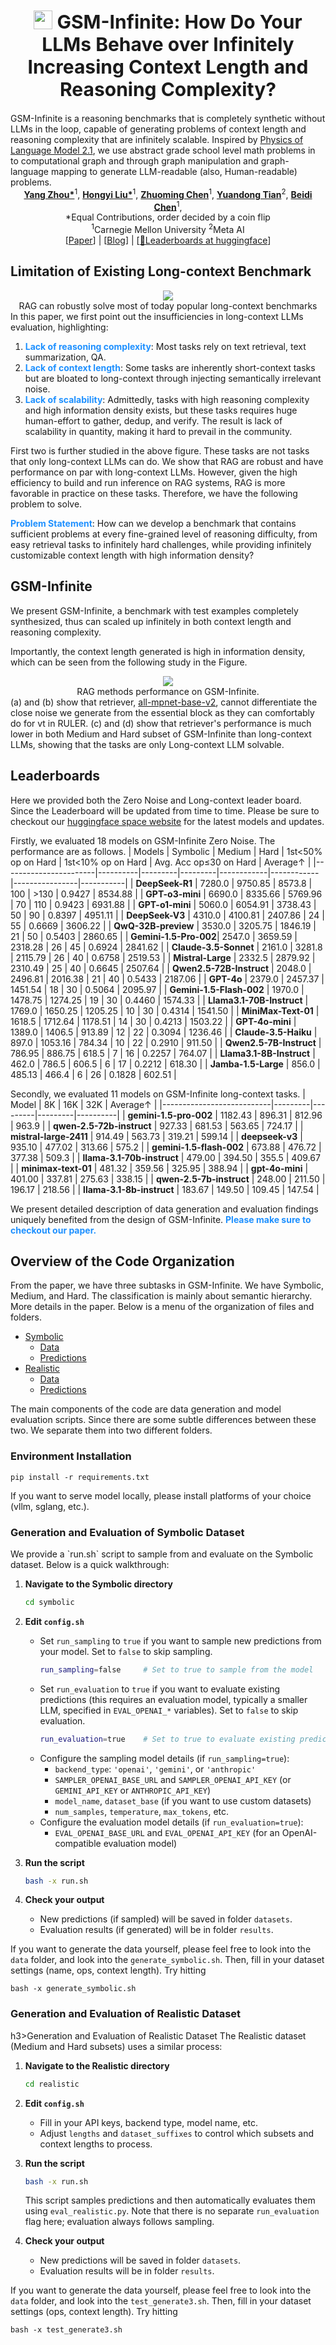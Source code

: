 <div align="center">
<h1 style="font-size: 30px;"><img src="static/images/facinfinity.webp" height="30px" align="top"/> GSM-Infinite: How Do Your LLMs Behave over Infinitely <br>Increasing Context Length and Reasoning Complexity?
</h1>
</div> 
GSM-Infinite is a reasoning benchmarks that is completely synthetic without LLMs in the loop, capable of generating problems of context length and reasoning complexity that are infinitely scalable. Inspired by <a href="https://arxiv.org/abs/2407.20311">Physics of Language Model 2.1</a>, we use abstract grade school level math problems in to computational graph and through graph manipulation and graph-language mapping to generate LLM-readable (also, Human-readable) problems. 

<div align="center">
<b><a href="https://github.com/YangZhou08">Yang Zhou*</a></b><sup>1</sup>,
<b><a href="">Hongyi Liu*</a></b><sup>1</sup>,
<b><a href="https://github.com/dreaming-panda">Zhuoming Chen</a></b><sup>1</sup>,
<b><a href="">Yuandong Tian</a></b><sup>2</sup>,
<b><a href="https://github.com/keroro824">Beidi Chen</a></b><sup>1</sup>,
</div> 
<div align="center">
*Equal Contributions, order decided by a coin flip 
</div> 
<div align="center">
<sup>1</sup>Carnegie Mellon University
<sup>2</sup>Meta AI 
</div>

<div align="center">
[<a href="">Paper</a>] | [<a href="https://infini-ai-lab.github.io/gsm_infinite/">Blog</a>] | [<a href="https://infiniailab-gsm-infinite-leaderboard.hf.space"><span class="icon">🤗</span>Leaderboards at huggingface</a>] 
</div> 

<h2>Limitation of Existing Long-context Benchmark</h2> 
<div align="center">
<img src="static/images/rag.png"/>
<figcaption>RAG can robustly solve most of today popular long-context benchmarks</figcaption> 
</div> 
In this paper, we first point out the insufficiencies in long-context LLMs evaluation, highlighting: 
<ol>
<li>
    <span style="font-weight: bold; color: dodgerblue">Lack of reasoning complexity</span>: Most tasks rely on text retrieval, text summarization, QA. 
</li>
<li>
    <span style="font-weight: bold; color: dodgerblue">Lack of context length</span>: Some tasks are inherently short-context tasks but are bloated to long-context through injecting semantically irrelevant noise. 
</li> 
<li> 
    <span style="font-weight: bold; color: dodgerblue">Lack of scalability</span>: Admittedly, tasks with high reasoning complexity and high information density exists, but these tasks requires huge human-effort to gather, dedup, and verify. The result is lack of scalability in quantity, making it hard to prevail in the community. 
</li> 
</ol> 
First two is further studied in the above figure. These tasks are not tasks that only long-context LLMs can do. We show that RAG are robust and have performance on par with long-context LLMs. However, given the high efficiency to build and run inference on RAG systems, RAG is more favorable in practice on these tasks. Therefore, we have the following problem to solve. 
<p>
    <span style="font-weight: bold; color: dodgerblue">Problem Statement</span>: How can we develop a benchmark that contains sufficient problems at every fine-grained level of reasoning difficulty, from easy retrieval tasks to infinitely hard challenges, while providing infinitely customizable context length with high information density? 
</p> 

<h2>GSM-Infinite</h2> 
<p>
We present GSM-Infinite, a benchmark with test examples completely synthesized, thus can scaled up infinitely in both context length and reasoning complexity. 
</p>

<p>
Importantly, the context length generated is high in information density, which can be seen from the following study in the Figure. 
</p> 
<div align="center">
<img src="static/images/rag22.png"/> 
<figcaption>RAG methods performance on GSM-Infinite.</figcaption> 
</div> 
(a) and (b) show that retriever, <a href="sentence-transformers/all-mpnet-base-v2">all-mpnet-base-v2</a>, cannot differentiate the close noise we generate from the essential block as they can comfortably do for vt in RULER. (c) and (d) show that retriever's performance is much lower in both Medium and Hard subset of GSM-Infinite than long-context LLMs, showing that the tasks are only Long-context LLM solvable. 

<h2>Leaderboards</h2> 
Here we provided both the Zero Noise and Long-context leader board. Since the Leaderboard will be updated from time to time. Please be sure to checkout our <a href="https://infiniailab-gsm-infinite-leaderboard.hf.space">huggingface space website</a> for the latest models and updates. 

Firstly, we evaluated 18 models on GSM-Infinite Zero Noise. The performance are as follows. 
| Models                | Symbolic | Medium  | Hard    | 1st<50% op on Hard | 1st<10% op on Hard | Avg. Acc op≤30 on Hard | Average↑  |
|-----------------------|----------|---------|---------|------------|------------|----------------|-----------|
| **DeepSeek-R1**       | 7280.0   | 9750.85 | 8573.8  | 100        | >130       | 0.9427         | 8534.88   |
| **GPT-o3-mini**       | 6690.0   | 8335.66 | 5769.96 | 70         | 110        | 0.9423         | 6931.88   |
| **GPT-o1-mini**       | 5060.0   | 6054.91 | 3738.43 | 50         | 90         | 0.8397         | 4951.11   |
| **DeepSeek-V3**       | 4310.0   | 4100.81 | 2407.86 | 24         | 55         | 0.6669         | 3606.22   |
| **QwQ-32B-preview**   | 3530.0   | 3205.75 | 1846.19 | 21         | 50         | 0.5403         | 2860.65   |
| **Gemini-1.5-Pro-002**| 2547.0   | 3659.59 | 2318.28 | 26         | 45         | 0.6924         | 2841.62   |
| **Claude-3.5-Sonnet** | 2161.0   | 3281.8  | 2115.79 | 26         | 40         | 0.6758         | 2519.53   |
| **Mistral-Large**     | 2332.5   | 2879.92 | 2310.49 | 25         | 40         | 0.6645         | 2507.64   |
| **Qwen2.5-72B-Instruct** | 2048.0 | 2496.81 | 2016.38 | 21         | 40         | 0.5433         | 2187.06   |
| **GPT-4o**            | 2379.0   | 2457.37 | 1451.54 | 18         | 30         | 0.5064         | 2095.97   |
| **Gemini-1.5-Flash-002** | 1970.0 | 1478.75 | 1274.25 | 19         | 30         | 0.4460         | 1574.33   |
| **Llama3.1-70B-Instruct** | 1769.0 | 1650.25 | 1205.25 | 10         | 30         | 0.4314         | 1541.50   |
| **MiniMax-Text-01**   | 1618.5   | 1712.64 | 1178.51 | 14         | 30         | 0.4213         | 1503.22   |
| **GPT-4o-mini**       | 1389.0   | 1406.5  | 913.89  | 12         | 22         | 0.3094         | 1236.46   |
| **Claude-3.5-Haiku**  | 897.0    | 1053.16 | 784.34  | 10         | 22         | 0.2910         | 911.50    |
| **Qwen2.5-7B-Instruct** | 786.95 | 886.75  | 618.5   | 7          | 16         | 0.2257         | 764.07    |
| **Llama3.1-8B-Instruct** | 462.0 | 786.5   | 606.5   | 6          | 17         | 0.2212         | 618.30    |
| **Jamba-1.5-Large**   | 856.0    | 485.13  | 466.4   | 6          | 26         | 0.1828         | 602.51    |

Secondly, we evaluated 11 models on GSM-Infinite long-context tasks. 
| Model                     | 8K      | 16K     | 32K     | Average↑ |
|---------------------------|---------|---------|---------|----------|
| **gemini-1.5-pro-002**        | 1182.43 | 896.31  | 812.96  | 963.9    |
| **qwen-2.5-72b-instruct**     | 927.33  | 681.53  | 563.65  | 724.17   |
| **mistral-large-2411**        | 914.49  | 563.73  | 319.21  | 599.14   |
| **deepseek-v3**               | 935.10  | 477.02  | 313.66  | 575.2    |
| **gemini-1.5-flash-002**      | 673.88  | 476.72  | 377.38  | 509.3    |
| **llama-3.1-70b-instruct**    | 479.00  | 394.50  | 355.5   | 409.67   |
| **minimax-text-01**           | 481.32  | 359.56  | 325.95  | 388.94   |
| **gpt-4o-mini**               | 401.00  | 337.81  | 275.63  | 338.15   |
| **qwen-2.5-7b-instruct**      | 248.00  | 211.50  | 196.17  | 218.56   |
| **llama-3.1-8b-instruct**     | 183.67  | 149.50  | 109.45  | 147.54   | 

We present detailed description of data generation and evaluation findings uniquely benefited from the design of GSM-Infinite. <span style="font-weight: bold; color: dodgerblue">Please make sure to checkout our paper. </span> 

<h2>Overview of the Code Organization</h2> 
From the paper, we have three subtasks in GSM-Infinite. We have Symbolic, Medium, and Hard. The classification is mainly about semantic hierarchy. More details in the paper. Below is a menu of the organization of files and folders. 

- [Symbolic](#symbolic)
  - [Data](#symbolic-data)
  - [Predictions](#symbolic-predictions)
- [Realistic](#realistic)
  - [Data](#realistic-data)
  - [Predictions](#realistic-predictions) 

The main components of the code are data generation and model evaluation scripts. Since there are some subtle differences between these two. We separate them into two different folders. 

<h3>Environment Installation</h3> 

```
pip install -r requirements.txt 
``` 
If you want to serve model locally, please install platforms of your choice (vllm, sglang, etc.). 

<h3>Generation and Evaluation of Symbolic Dataset</h3> 
We provide a `run.sh` script to sample from and evaluate on the Symbolic dataset.  Below is a quick walkthrough:

1. **Navigate to the Symbolic directory**

    ```bash
    cd symbolic
    ```

2. **Edit `config.sh`**  
   - Set `run_sampling` to `true` if you want to sample new predictions from your model. Set to `false` to skip sampling.
     ```bash
     run_sampling=false     # Set to true to sample from the model
     ```
   - Set `run_evaluation` to `true` if you want to evaluate existing predictions (this requires an evaluation model, typically a smaller LLM, specified in `EVAL_OPENAI_*` variables). Set to `false` to skip evaluation.
     ```bash
     run_evaluation=true    # Set to true to evaluate existing predictions
     ```
   - Configure the sampling model details (if `run_sampling=true`):
     - `backend_type`:  `'openai'`, `'gemini'`, or `'anthropic'`
     - `SAMPLER_OPENAI_BASE_URL` and `SAMPLER_OPENAI_API_KEY` (or `GEMINI_API_KEY` or `ANTHROPIC_API_KEY`)
     - `model_name`, `dataset_base` (if you want to use custom datasets)
     - `num_samples`, `temperature`, `max_tokens`, etc.
   - Configure the evaluation model details (if `run_evaluation=true`):
     - `EVAL_OPENAI_BASE_URL` and `EVAL_OPENAI_API_KEY` (for an OpenAI-compatible evaluation model)

3. **Run the script**  
   ```bash
   bash -x run.sh
   ```

4. **Check your output**  
   - New predictions (if sampled) will be saved in folder `datasets`.
   - Evaluation results (if generated) will be in folder `results`.

If you want to generate the data yourself, please feel free to look into the `data` folder, and look into the `generate_symbolic.sh`. Then, fill in your dataset settings (name, ops, context length). Try hitting 
``` 
bash -x generate_symbolic.sh 
``` 

<h3>Generation and Evaluation of Realistic Dataset</h3> 

h3>Generation and Evaluation of Realistic Dataset</h3> 
The Realistic dataset (Medium and Hard subsets) uses a similar process:

1. **Navigate to the Realistic directory**

    ```bash
    cd realistic
    ```

2. **Edit `config.sh`**  
   - Fill in your API keys, backend type, model name, etc.
   - Adjust `lengths` and `dataset_suffixes` to control which subsets and context lengths to process.

3. **Run the script**  
   ```bash
   bash -x run.sh
   ```
   This script samples predictions and then automatically evaluates them using `eval_realistic.py`. Note that there is no separate `run_evaluation` flag here; evaluation always follows sampling.

4. **Check your output**  
   - New predictions will be saved in folder `datasets`.
   - Evaluation results will be in folder `results`.

If you want to generate the data yourself, please feel free to look into the `data` folder, and look into the `test_generate3.sh`. Then, fill in your dataset settings (ops, context length). Try hitting 
``` 
bash -x test_generate3.sh 
``` 
